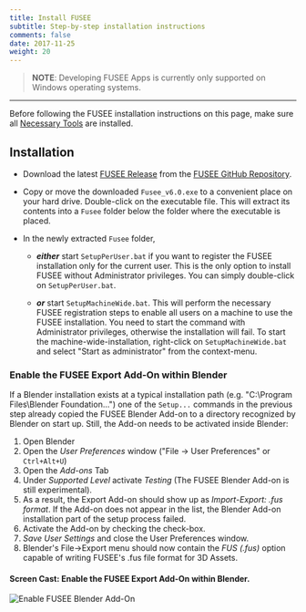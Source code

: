 ```yaml
---
title: Install FUSEE
subtitle: Step-by-step installation instructions
comments: false
date: 2017-11-25
weight: 20
---
```


>  **NOTE**: Developing FUSEE Apps is currently only supported on Windows operating systems.

-------------

Before following the FUSEE installation instructions on this page, make sure all
[Necessary Tools](../necessary-tools/) are installed.

## Installation

- Download the latest 
  [FUSEE Release](https://github.com/FUSEEProjectTeam/Fusee/releases/download/v0.6-BinDist/Fusee_v6.0.exe) 
  from the 
  [FUSEE GitHub Repository](https://github.com/FUSEEProjectTeam/Fusee/releases).

- Copy or move the downloaded `Fusee_v6.0.exe` to a convenient place on your hard drive. Double-click on the executable file.
  This will extract its contents into a `Fusee` folder below the folder where the executable is placed.

- In the newly extracted `Fusee` folder, 

  - ***either*** start `SetupPerUser.bat` if you want to register the FUSEE installation only for the current user.
    This is the only option to install FUSEE without Administrator privileges. You can simply double-click
    on `SetupPerUser.bat`.

  - ***or*** start `SetupMachineWide.bat`. This will perform the necessary FUSEE registration steps to enable
    all users on a machine to use the FUSEE installation. You need to start the command with Administrator privileges,
    otherwise the installation will fail. To start the machine-wide-installation, right-click on `SetupMachineWide.bat`
    and select "Start as administrator" from the context-menu.

### Enable the FUSEE Export Add-On within Blender

If a Blender installation exists at a typical installation path (e.g. "C:\Program Files\Blender Foundation\...")
one of the `Setup...` commands in the previous step already copied the FUSEE Blender Add-on to a directory recognized
by Blender on start up. Still, the Add-on needs to be activated inside Blender:

1. Open Blender
1. Open the _User Preferences_ window ("File &rarr; User Preferences" or `Ctrl+Alt+U`)
1. Open the _Add-ons_ Tab
1. Under _Supported Level_ activate _Testing_ (The FUSEE Blender Add-on is still experimental).
1. As a result, the Export Add-on should show up as _Import-Export: .fus format_. 
   If the Add-on does not appear in the list, the Blender Add-on installation part of the setup process 
   failed. 
1. Activate the Add-on by checking the check-box.
1. _Save User Settings_ and close the User Preferences window.
1. Blender's File->Export menu should now contain the _FUS (.fus)_ option capable of writing
  FUSEE's .fus file format for 3D Assets.

#### Screen Cast: Enable the FUSEE Export Add-On within Blender.
![Enable FUSEE Blender Add-On](enableblenderaddon.gif)




